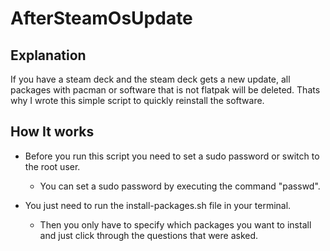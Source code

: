 # AfterSteamOsUpdate

## Explanation

If you have a steam deck and the steam deck gets a new update, all packages with pacman or software that is not flatpak will be deleted.
Thats why I wrote this simple script to quickly reinstall the software.

## How It works
- Before you run this script you need to set a sudo password or switch to the root user.
  - You can set a sudo password by executing the command "passwd".
       
- You just need to run the install-packages.sh file in your terminal.
  - Then you only have to specify which packages you want to install and just click through the questions that were asked.
